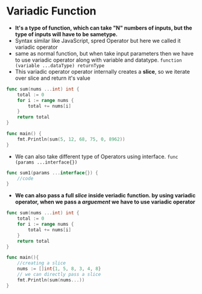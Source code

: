 # Variadic Function
- **It's a type of function, which can take "N" numbers of inputs, but the type of inputs will have to be sametype.**
- Syntax similar like JavaScript, spred Operator but here we called it variadic operator
- same as normal function, but when take input parameters then we have to use variadic operator along with variable and datatype. `function (variable ...dataType) returnType`
- This variadic operator operator internally creates a **slice**, so we iterate over slice and return it's value

``` Go
func sum(nums ...int) int {
	total := 0
	for i := range nums {
		total += nums[i]
	}
	return total
}

func main() {
	fmt.Println(sum(5, 12, 68, 75, 0, 8962))
}

```
- We can also take different type of Operators using interface.
`func (params ...interface{})`
``` Go
func sum1(params ...interface{}) {
    //code
}
```
- **We can also pass a full *slice* inside veriadic function. by using variadic operator, when we pass a *arguement* we have to use variadic operator**
``` Go
func sum(nums ...int) int {
	total := 0
	for i := range nums {
		total += nums[i]
	}
	return total
}

func main(){
    //creating a slice
	nums := []int{1, 5, 8, 3, 4, 8}
	// we can directly pass a slice
	fmt.Println(sum(nums...))
}
```